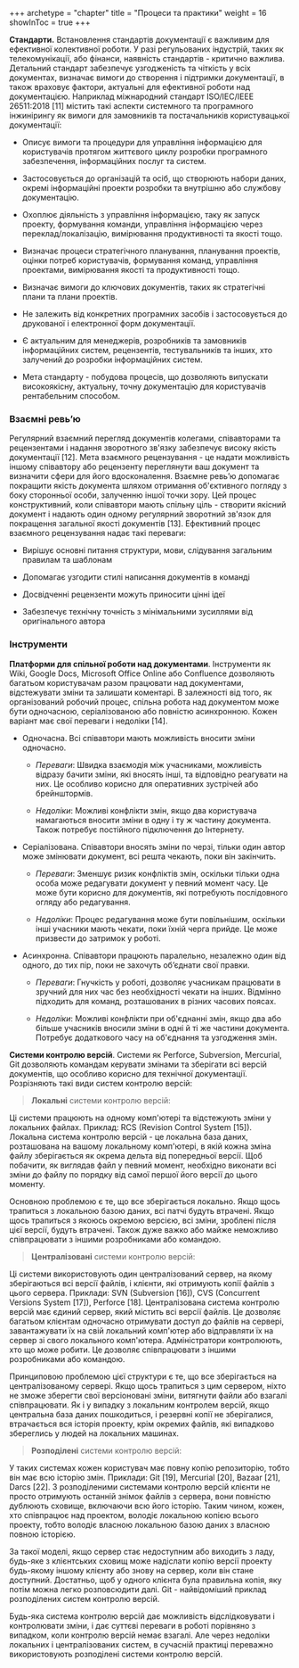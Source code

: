 +++
archetype = "chapter"
title = "Процеси та практики"
weight = 16
showInToc = true
+++

**Стандарти.** Встановлення стандартів документації є важливим для
ефективної колективної роботи. У разі регульованих індустрій, таких як
телекомунікації, або фінанси, наявність стандартів - критично важлива.
Детальний стандарт забезпечує узгодженість та чіткість у всіх
документах, визначає вимоги до створення і підтримки документації, в
також враховує фактори, актуальні для ефективної роботи над
документацією. Наприклад міжнародний стандарт ISO/IEC/IEEE 26511:2018
[11] містить такі аспекти системного та програмного інжинірингу як
вимоги для замовників та постачальників користувацької документації:

-   Описує вимоги та процедури для управління інформацією для
    користувачів протягом життєвого циклу розробки програмного
    забезпечення, інформаційних послуг та систем.

-   Застосовується до організацій та осіб, що створюють набори даних,
    окремі інформаційні проекти розробки та внутрішню або службову
    документацію.

-   Охоплює діяльність з управління інформацією, таку як запуск проекту,
    формування команди, управління інформацією через
    переклад/локалізацію, вимірювання продуктивності та якості тощо.

-   Визначає процеси стратегічного планування, планування проектів,
    оцінки потреб користувачів, формування команд, управління проектами,
    вимірювання якості та продуктивності тощо.

-   Визначає вимоги до ключових документів, таких як стратегічні плани
    та плани проектів.

-   Не залежить від конкретних програмних засобів і застосовується до
    друкованої і електронної форм документації.

-   Є актуальним для менеджерів, розробників та замовників інформаційних
    систем, рецензентів, тестувальників та інших, хто залучений до
    розробки інформаційних систем.

-   Мета стандарту - побудова процесів, що дозволяють випускати
    високоякісну, актуальну, точну документацію для користувачів
    рентабельним способом.

### **Взаємні ревьʼю**

Регулярний взаємний перегляд документів колегами, співавторами та
рецензентами і надання зворотного зв'язку забезпечує високу якість
документації [12]. Мета взаємного рецензування - це надати можливість
іншому співавтору або рецензенту переглянути ваш документ та визначити
сфери для його вдосконалення. Взаємне ревьʼю допомагає покращити якість
документа шляхом отримання об'єктивного погляду з боку сторонньої особи,
залученню іншої точки зору. Цей процес конструктивний, коли співавтори
мають спільну ціль - створити якісний документ і надають один одному
регулярний зворотний зв'язок для покращення загальної якості документів
[13]. Ефективний процес взаємного рецензування надає такі переваги:

-   Вирішує основні питання структури, мови, слідування загальним
    правилам та шаблонам

-   Допомагає узгодити стилі написання документів в команді

-   Досвідченні рецензенти можуть приносити цінні ідеї

-   Забезпечує технічну точність з мінімальними зусиллями від
    оригінального автора

### **Інструменти**

**Платформи для спільної роботи над документами**. Інструменти як Wiki,
Google Docs, Microsoft Office Online або Confluence дозволяють багатьом
користувачам разом працювати над документами, відстежувати зміни та
залишати коментарі. В залежності від того, як організований робочий
процес, спільна робота над документом може бути одночасною,
серіалізованою або повністю асинхронною. Кожен варіант має свої переваги
і недоліки [14].

-   Одночасна. Всі співавтори мають можливість вносити зміни одночасно.

    -   *Переваги*: Швидка взаємодія між учасниками, можливість відразу
        бачити зміни, які вносять інші, та відповідно реагувати на них.
        Це особливо корисно для оперативних зустрічей або брейнштормів.

    -   *Недоліки*: Можливі конфлікти змін, якщо два користувача
        намагаються вносити зміни в одну і ту ж частину документа. Також
        потребує постійного підключення до Інтернету.

-   Серіалізована. Співавтори вносять зміни по черзі, тільки один автор
    може змінювати документ, всі решта чекають, поки він закінчить.

    -   *Переваги*: Зменшує ризик конфліктів змін, оскільки тільки одна
        особа може редагувати документ у певний момент часу. Це може
        бути корисно для документів, які потребують послідовного огляду
        або редагування.

    -   *Недоліки*: Процес редагування може бути повільнішим, оскільки
        інші учасники мають чекати, поки їхній черга прийде. Це може
        призвести до затримок у роботі.

-   Асинхронна. Співавтори працюють паралельно, незалежно один від
    одного, до тих пір, поки не захочуть обʼєднати свої правки.

    -   *Переваги*: Гнучкість у роботі, дозволяє учасникам працювати в
        зручний для них час без необхідності чекати на інших. Відмінно
        підходить для команд, розташованих в різних часових поясах.

    -   *Недоліки*: Можливі конфлікти при об'єднанні змін, якщо два або
        більше учасників вносили зміни в одні й ті же частини документа.
        Потребує додаткового часу на об'єднання та узгодження змін.

**Системи контролю версій**. Системи як Perforce, Subversion, Mercurial,
Git дозволяють командам керувати змінами та зберігати всі версій
документів, що особливо корисно для технічної документації. Розрізняють
такі види систем контролю версій:

> **Локальні** системи контролю версій:

Ці системи працюють на одному комп'ютері та відстежують зміни у
локальних файлах. Приклад: RCS (Revision Control System [15]).
Локальна система контролю версій - це локальна база даних, розташована
на вашому локальному комп'ютері, в якій кожна зміна файлу зберігається
як окрема дельта від попередньої версії. Щоб побачити, як виглядав файл
у певний момент, необхідно виконати всі зміни до файлу по порядку від
самої першої його версії до цього моменту.

Основною проблемою є те, що все зберігається локально. Якщо щось
трапиться з локальною базою даних, всі патчі будуть втрачені. Якщо щось
трапиться з якоюсь окремою версією, всі зміни, зроблені після цієї
версії, будуть втрачені. Також дуже важко або майже неможливо
співпрацювати з іншими розробниками або командою.

> **Централізовані** системи контролю версій:

Ці системи використовують один централізований сервер, на якому
зберігаються всі версії файлів, і клієнти, які отримують копії файлів з
цього сервера. Приклади: SVN (Subversion [16]), CVS (Concurrent
Versions System [17]), Perforce [18]. Централізована система
контролю версій має єдиний сервер, який містить всі версії файлів. Це
дозволяє багатьом клієнтам одночасно отримувати доступ до файлів на
сервері, завантажувати їх на свій локальний комп'ютер або відправляти їх
на сервер зі свого локального комп'ютера. Адміністратори контролюють,
хто що може робити. Це дозволяє співпрацювати з іншими розробниками або
командою.

Принциповою проблемою цієї структури є те, що все зберігається на
централізованому сервері. Якщо щось трапиться з цим сервером, ніхто не
зможе зберегти свої версіоновані зміни, витягнути файли або взагалі
співпрацювати. Як і у випадку з локальним контролем версій, якщо
центральна база даних пошкодиться, і резервні копії не зберігалися,
втрачається вся історія проекту, крім окремих файлів, які випадково
збереглись у людей на локальних машинах.

> **Розподілені** системи контролю версій:

У таких системах кожен користувач має повну копію репозиторію, тобто він
має всю історію змін. Приклади: Git [19], Mercurial [20], Bazaar
[21], Darcs [22]. З розподіленими системами контролю версій клієнти
не просто отримують останній знімок файлів з сервера, вони повністю
дублюють сховище, включаючи всю його історію. Таким чином, кожен, хто
співпрацює над проектом, володіє локальною копією всього проекту, тобто
володіє власною локальною базою даних з власною повною історією.

За такої моделі, якщо сервер стає недоступним або виходить з ладу,
будь-яке з клієнтських сховищ може надіслати копію версії проекту
будь-якому іншому клієнту або знову на сервер, коли він стане доступний.
Достатньо, щоб у одного клієнта була правильна копія, яку потім можна
легко розповсюдити далі. Git - найвідоміший приклад розподілених систем
контролю версій.

Будь-яка система контролю версій дає можливість відслідковувати і
контролювати зміни, і дає суттєві переваги в роботі порівняно з
випадком, коли контролю версій немає взагалі. Але через недоліки
локальних і централізованих систем, в сучасній практиці переважно
використовують розподілені системи контролю версій.
